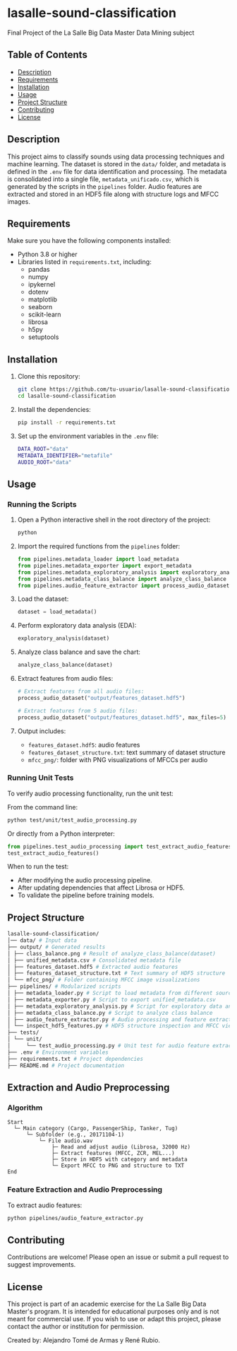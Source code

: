 # lasalle-sound-classification

Final Project of the La Salle Big Data Master Data Mining subject

## Table of Contents

- [Description](#description)
- [Requirements](#requirements)
- [Installation](#installation)
- [Usage](#usage)
- [Project Structure](#project-structure)
- [Contributing](#contributing)
- [License](#license)

## Description

This project aims to classify sounds using data processing techniques and machine learning. The dataset is stored in the `data/` folder, and metadata is defined in the `.env` file for data identification and processing. The metadata is consolidated into a single file, `metadata_unificado.csv`, which is generated by the scripts in the `pipelines` folder. Audio features are extracted and stored in an HDF5 file along with structure logs and MFCC images.

## Requirements

Make sure you have the following components installed:

- Python 3.8 or higher
- Libraries listed in `requirements.txt`, including:
  - pandas
  - numpy
  - ipykernel
  - dotenv
  - matplotlib
  - seaborn
  - scikit-learn
  - librosa
  - h5py
  - setuptools

## Installation

1. Clone this repository:

   ```bash
   git clone https://github.com/tu-usuario/lasalle-sound-classification.git
   cd lasalle-sound-classification
   ```

2. Install the dependencies:

   ```bash
   pip install -r requirements.txt
   ```

3. Set up the environment variables in the `.env` file:
   ```bash
   DATA_ROOT="data"
   METADATA_IDENTIFIER="metafile"
   AUDIO_ROOT="data"
   ```

## Usage

### Running the Scripts

1. Open a Python interactive shell in the root directory of the project:

   ```bash
   python
   ```

2. Import the required functions from the `pipelines` folder:

   ```python
   from pipelines.metadata_loader import load_metadata
   from pipelines.metadata_exporter import export_metadata
   from pipelines.metadata_exploratory_analysis import exploratory_analysis
   from pipelines.metadata_class_balance import analyze_class_balance
   from pipelines.audio_feature_extractor import process_audio_dataset
   ```

3. Load the dataset:

   ```python
   dataset = load_metadata()
   ```

4. Perform exploratory data analysis (EDA):

   ```python
   exploratory_analysis(dataset)
   ```

5. Analyze class balance and save the chart:

   ```python
   analyze_class_balance(dataset)
   ```

6. Extract features from audio files:

   ```python
   # Extract features from all audio files:
   process_audio_dataset("output/features_dataset.hdf5")

   # Extract features from 5 audio files:
   process_audio_dataset("output/features_dataset.hdf5", max_files=5)
   ```

7. Output includes:
   - `features_dataset.hdf5`: audio features
   - `features_dataset_structure.txt`: text summary of dataset structure
   - `mfcc_png/`: folder with PNG visualizations of MFCCs per audio

### Running Unit Tests

To verify audio processing functionality, run the unit test:

From the command line:

```bash
python test/unit/test_audio_processing.py
```

Or directly from a Python interpreter:

```python
from pipelines.test_audio_processing import test_extract_audio_features
test_extract_audio_features()
```

When to run the test:

- After modifying the audio processing pipeline.
- After updating dependencies that affect Librosa or HDF5.
- To validate the pipeline before training models.

## Project Structure

```bash
lasalle-sound-classification/
│── data/ # Input data
├── output/ # Generated results
│ ├── class_balance.png # Result of analyze_class_balance(dataset)
│ ├── unified_metadata.csv # Consolidated metadata file
│ ├── features_dataset.hdf5 # Extracted audio features
│ ├── features_dataset_structure.txt # Text summary of HDF5 structure
│ └── mfcc_png/ # Folder containing MFCC image visualizations
├── pipelines/ # Modularized scripts
│ ├── metadata_loader.py # Script to load metadata from different sources
│ ├── metadata_exporter.py # Script to export unified_metadata.csv
│ ├── metadata_exploratory_analysis.py # Script for exploratory data analysis
│ ├── metadata_class_balance.py # Script to analyze class balance
│ ├── audio_feature_extractor.py # Audio processing and feature extraction
│ └── inspect_hdf5_features.py # HDF5 structure inspection and MFCC viewer
├── tests/
│ └── unit/
│     └── test_audio_processing.py # Unit test for audio feature extraction
├── .env # Environment variables
├── requirements.txt # Project dependencies
├── README.md # Project documentation
```

## Extraction and Audio Preprocessing

### Algorithm

```
Start
  └─ Main category (Cargo, PassengerShip, Tanker, Tug)
      └─ Subfolder (e.g., 20171104-1)
          └─ File audio.wav
              ├─ Read and adjust audio (Librosa, 32000 Hz)
              ├─ Extract features (MFCC, ZCR, MEL...)
              ├─ Store in HDF5 with category and metadata
              └─ Export MFCC to PNG and structure to TXT
End
```

### Feature Extraction and Audio Preprocessing

To extract audio features:

```bash
python pipelines/audio_feature_extractor.py
```

## Contributing

Contributions are welcome! Please open an issue or submit a pull request to suggest improvements.

## License

This project is part of an academic exercise for the La Salle Big Data Master's program. It is intended for educational purposes only and is not meant for commercial use. If you wish to use or adapt this project, please contact the author or institution for permission.

Created by: Alejandro Tomé de Armas y René Rubio.
